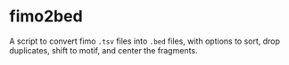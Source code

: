 # fimo2bed
A script to convert fimo `.tsv` files into `.bed` files, with options to sort, drop duplicates, shift to motif, and center the fragments.

